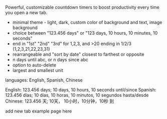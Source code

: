 Powerful, customizable countdown timers to boost productivity every time you open a new tab.

- minimal theme - light, dark, custom color of background and text, image background
- choice between "123.456 days" or "123 days, 10 hours, 10 minutes, 10 seconds"
- end in "1st" "2nd" "3rd" for 1,2,3, and >20 ending in 1/2/3 (1,2,3,21,22,23,31)
- rearrangeable and "sort by date" closest to farthest or opposite
- n days until abc, or n days since abc
- option to auto-delete
- largest and smallest unit

languages: English, Spanish, Chinese 

English: 123.456 days; 10 days, 10 hours, 10 seconds until/since 
Spanish: 123.456 días; 10 días, 10 horas, 10 minutos, 10 segundos hasta/desde 
Chinese: 123.456 天; 10天， 10小时，10分钟，10秒 到

add new tab example page here